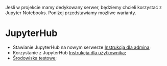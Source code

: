 Jeśli w projekcie mamy dedykowany serwer, będziemy chcieli korzystać z Jupyter Notebooks. Poniżej przedstawiamy możliwe warianty.

# JupyterHub

- Stawianie JupyterHub na nowym serwerze [Instrukcja dla admina](https://docs.google.com/document/d/1bxBiioSs0-n6ZHsaj25bcqrfqhSryWKK8euC9o9J64U/edit#heading=h.dxpkmslkn51y);
- Korzystanie z JupyterHub [Instrukcja dla użytkownika](https://docs.google.com/document/d/1bxBiioSs0-n6ZHsaj25bcqrfqhSryWKK8euC9o9J64U/edit#heading=h.wkv0gwp9exjv);
- [Środowiska testowe](https://docs.google.com/document/d/1bxBiioSs0-n6ZHsaj25bcqrfqhSryWKK8euC9o9J64U/edit#heading=h.ujrx7e9umkb4);